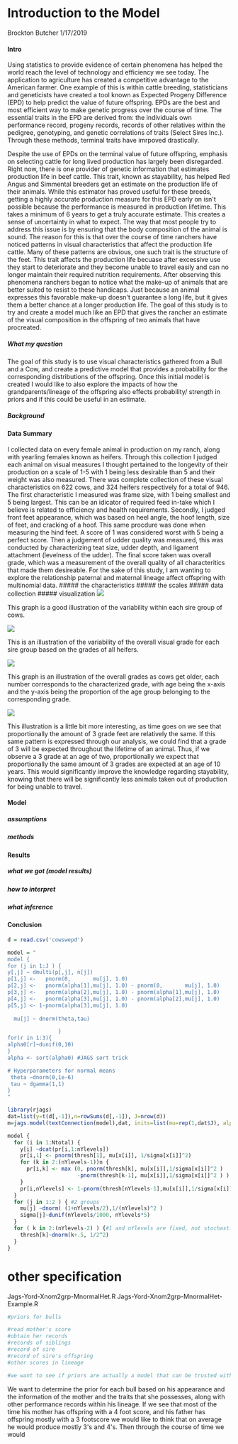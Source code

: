 Introduction to the Model
================
Brockton Butcher
1/17/2019

#### Intro

Using statistics to provide evidence of certain phenomena has helped the world reach the level of technology and efficiency we see today. The application to agriculture has created a competitive advantage to the American farmer. One example of this is within cattle breeding, statisticians and geneticists have created a tool known as Expected Progeny Difference (EPD) to help predict the value of future offspring. EPDs are the best and most efficient way to make genetic progress over the course of time. The essential traits in the EPD are derived from: the individuals own performance record, progeny records, records of other relatives within the pedigree, genotyping, and genetic correlations of traits (Select Sires Inc.). Through these methods, terminal traits have imrpoved drastically.

Despite the use of EPDs on the terminal value of future offspring, emphasis on selecting cattle for long lived production has largely been disregarded. Right now, there is one provider of genetic information that estimates production life in beef cattle. This trait, known as stayability, has helped Red Angus and Simmental breeders get an estimate on the production life of their animals. While this estimator has proved useful for these breeds, getting a highly accurate production measure for this EPD early on isn't possible because the performance is measured in production lifetime. This takes a minimum of 6 years to get a truly accurate estimate. This creates a sense of uncertainty in what to expect. The way that most people try to address this issue is by ensuring that the body composition of the animal is sound. The reason for this is that over the course of time ranchers have noticed patterns in visual characteristics that affect the production life cattle. Many of these patterns are obvious, one such trait is the structure of the feet. This trait affects the production life becuase after excessive use they start to deteriorate and they become unable to travel easily and can no longer maintain their required nutrition requirements. After observing this phenomena ranchers began to notice what the make-up of animals that are better suited to resist to these handicaps. Just because an animal expresses this favorable make-up doesn't guarantee a long life, but it gives them a better chance at a longer production life. The goal of this study is to try and create a model much like an EPD that gives the rancher an estimate of the visual composition in the offspring of two animals that have procreated.

##### What my question

The goal of this study is to use visual characteristics gathered from a Bull and a Cow, and create a predictive model that provides a probability for the corresponding distributions of the offspring. Once this initial model is created I would like to also explore the impacts of how the grandparents/lineage of the offspring also effects probability/ strength in priors and if this could be useful in an estimate.

##### Background

#### Data Summary

I collected data on every female animal in production on my ranch, along with yearling females known as heifers. Through this collection I judged each animal on visual measures I thought pertained to the longevity of their production on a scale of 1-5 with 1 being less desirable than 5 and their weight was also measured. There was complete collection of these visual characteristics on 622 cows, and 324 heifers respectively for a total of 946. The first characteristic I measured was frame size, with 1 being smallest and 5 being largest. This can be an idicator of required feed in-take which I believe is related to efficiency and health requirements. Secondly, I judged front feet appearance, which was based on heel angle, the hoof length, size of feet, and cracking of a hoof. This same procdure was done when measuring the hind feet. A score of 1 was considered worst with 5 being a perfect score. Then a judgement of udder quality was measured, this was conducted by characterizing teat size, udder depth, and ligament attachment (levelness of the udder). The final score taken was overall grade, which was a measurement of the overall quality of all characteritics that made them desireable. For the sake of this study, I am wanting to explore the relationship paternal and maternal lineage affect offspring with multinomial data. \#\#\#\#\# the characteristics \#\#\#\#\# the scales \#\#\#\#\# data collection \#\#\#\#\# visualization ![](Modeling_files/figure-markdown_github/unnamed-chunk-1-1.png)

This graph is a good illustration of the variability within each sire group of cows.

![](Modeling_files/figure-markdown_github/unnamed-chunk-2-1.png)

This is an illustration of the variability of the overall visual grade for each sire group based on the grades of all heifers.

![](Modeling_files/figure-markdown_github/unnamed-chunk-6-1.png)

This graph is an illustration of the overall grades as cows get older, each number corresponds to the characterized grade, with age being the x-axis and the y-axis being the proportion of the age group belonging to the corresponding grade.

![](Modeling_files/figure-markdown_github/unnamed-chunk-8-1.png)

This illustration is a little bit more interesting, as time goes on we see that proportionally the amount of 3 grade feet are relatively the same. If this same pattern is expressed through our analysis, we could find that a grade of 3 will be expected throughout the lifetime of an animal. Thus, if we observe a 3 grade at an age of two, proportionally we expect that proportionally the same amount of 3 grades are expected at an age of 10 years. This would significantly improve the knowledge regarding stayability, knowing that there will be significantly less animals taken out of production for being unable to travel.

#### Model

##### assumptions

##### methods

#### Results

##### what we got (model results)

##### how to interpret

##### what inference

#### Conclusion

``` r
d = read.csv('cowswepd')

model = "
model {
for (j in 1:J ) {
y[,j] ~ dmulti(p[,j], n[j])
p[1,j] <-   pnorm(0,       mu[j], 1.0)
p[2,j] <-   pnorm(alpha[1],mu[j], 1.0) - pnorm(0,       mu[j], 1.0)
p[3,j] <-   pnorm(alpha[2],mu[j], 1.0) - pnorm(alpha[1],mu[j], 1.0)
p[4,j] <-   pnorm(alpha[3],mu[j], 1.0) - pnorm(alpha[2],mu[j], 1.0) 
p[5,j] <- 1-pnorm(alpha[3],mu[j], 1.0)
  
  mu[j] ~ dnorm(theta,tau)

                }
for(r in 1:3){
alpha0[r]~dunif(0,10)
}
alpha <- sort(alpha0) #JAGS sort trick

# Hyperparameters for normal means
 theta ~dnorm(0,1e-6)
 tau ~ dgamma(1,1)
}
"

library(rjags)
dat=list(y=t(d[,-1]),n=rowSums(d[,-1]), J=nrow(d))
m=jags.model(textConnection(model),dat, inits=list(mu=rep(1,dat$J), alpha0=1:3))
```

``` r
model {
  for (i in 1:Ntotal) {
    y[i] ~dcat(pr[i,1:nYlevels])
    pr[i,1] <- pnorm(thresh[1], mu[x[i]], 1/sigma[x[i]]^2)
    for (k in 2:(nYlevels-1))n {
      pr[i,k] <- max (0, pnorm(thresh[k], mu[x[i]],1/sigma[x[i]]^2 )
                      -pnorm(thresh[k-1], mu[x[i]],1/sigma[x[i]]^2 ) )
    }
    pr[i,nYlevels] <- 1-pnorm(thresh[nYlevels-1],mu[x[i]],1/sigma[x[i]]^2 ) 
  }
  for (j in 1:2 ) { #2 groups
    mu[j] ~dnorm( (1+nYlevels/2),1/(nYlevels)^2 )
    sigma[j]~dunif(nYlevels/1000, nYlevels*5)
  }
  for ( k in 2:(nYlevels-2) ) {#1 and nYlevels are fixed, not stochastic 
    thresh[k]~dnorm(k+.5, 1/2^2)
  }
}
```

other specification
===================

Jags-Yord-Xnom2grp-MnormalHet.R Jags-Yord-Xnom2grp-MnormalHet-Example.R

``` r
#priors for bulls

#read mother's score
#obtain her records
#records of siblings
#record of sire
#record of sire's offspring
#other scores in lineage

#we want to see if priors are actually a model that can be trusted with resonable confidence based on no progeny for a bull when trying to predict
```

We want to determine the prior for each bull based on his appearance and the information of the mother and the traits that she possesses, along with other performance records within his lineage. If we see that most of the time his mother has offspring with a 4 foot score, and his father has offspring mostly with a 3 footscore we would like to think that on average he would produce mostly 3's and 4's. Then through the course of time we would
